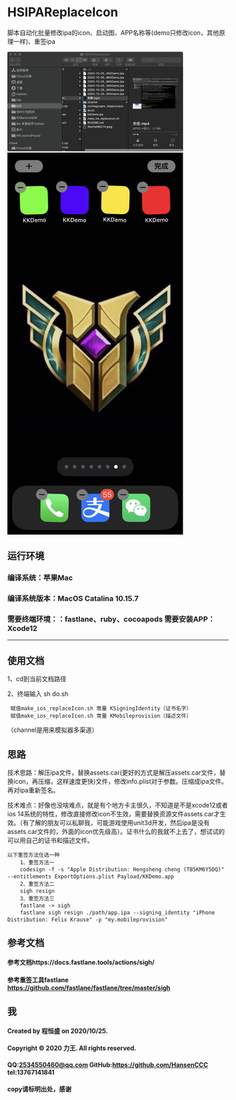 # HSIPAReplaceIcon
脚本自动化批量修改ipa的icon、启动图、APP名称等(demo只修改icon，其他原理一样)、重签ipa


<img src="https://raw.githubusercontent.com/HansenCCC/HSIPAReplaceIcon/main/WechatIMG38.png"  width="400">


<img src="https://raw.githubusercontent.com/HansenCCC/HSIPAReplaceIcon/main/WechatIMG14.jpeg"  width="400">



## 运行环境
### 编译系统：苹果Mac
### 编译系统版本：MacOS Catalina 10.15.7
### 需要终端环境：：fastlane、ruby、cocoapods 需要安装APP：Xcode12
***


## 使用文档
1、cd到当前文档路径

2、终端输入 sh do.sh 
```
 赋值make_ios_replaceIcon.sh 常量 KSigningIdentity（证书名字）
 赋值make_ios_replaceIcon.sh 常量 KMobileprovision（描述文件）
```
（channel是用来模拟器多渠道）

## 思路
技术思路：解压ipa文件，替换assets.car(更好的方式是解压assets.car文件，替换icon，再压缩，这样速度更快)文件，修改info.plist对于参数。压缩成ipa文件。再对ipa重新签名。

技术难点：好像也没啥难点，就是有个地方卡主很久，不知道是不是xcode12或者ios 14系统的特性，修改直接修改icon不生效，需要替换资源文件assets.car才生效。（有了解的朋友可以私聊我，可能游戏使用unit3d开发，然后ipa是没有assets.car文件的，外面的icon优先级高）。证书什么的我就不上去了，想试试的可以用自己的证书和描述文件。


```
以下重签方法任选一种
    1、重签方法一
    codesign -f -s "Apple Distribution: Hengsheng cheng (TB5KM6Y5DQ)" --entitlements ExportOptions.plist Payload/KKDemo.app
    2、重签方法二
    sigh resign
    3、重签方法三
    fastlane -> sigh
    fastlane sigh resign ./path/app.ipa --signing_identity "iPhone Distribution: Felix Krause" -p "my.mobileprovision"    
```

## 参考文档
#### 参考文档https://docs.fastlane.tools/actions/sigh/
#### 参考重签工具fastlane https://github.com/fastlane/fastlane/tree/master/sigh


## 我
#### Created by 程恒盛 on 2020/10/25.
#### Copyright © 2020 力王. All rights reserved.
#### QQ:2534550460@qq.com  GitHub:https://github.com/HansenCCC  tel:13767141841
#### copy请标明出处，感谢
